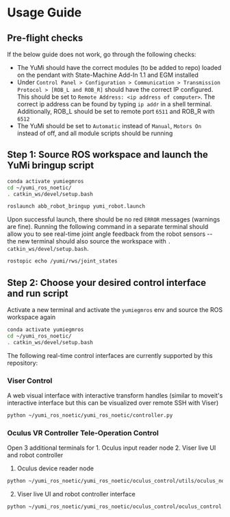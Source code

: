 # Usage Guide

## Pre-flight checks
If the below guide does not work, go through the following checks:
- The YuMi should have the correct modules (to be added to repo) loaded on the pendant with State-Machine Add-In 1.1 and EGM installed 
- Under `Control Panel > Configuration > Communication > Transmission Protocol > [ROB_L and ROB_R]` should have the correct IP configured. This should be set to `Remote Address: <ip address of computer>`. The correct ip address can be found by typing `ip addr` in a shell terminal. Additionally, ROB_L should be set to remote port `6511` and ROB_R with `6512`
- The YuMi should be set to `Automatic` instead of `Manual`, `Motors On` instead of off, and all module scripts should be running

## Step 1: Source ROS workspace and launch the YuMi bringup script
```bash
conda activate yumiegmros
cd ~/yumi_ros_noetic/
. catkin_ws/devel/setup.bash

roslaunch abb_robot_bringup yumi_robot.launch
```

Upon successful launch, there should be no red `ERROR` messages (warnings are fine). Running the following command in a separate terminal should allow you to see real-time joint angle feedback from the robot sensors -- the new terminal should also source the workspace with `. catkin_ws/devel/setup.bash`.

```bash
rostopic echo /yumi/rws/joint_states
```

## Step 2: Choose your desired control interface and run script
Activate a new terminal and activate the `yumiegmros` env and source the ROS workspace again
```bash
conda activate yumiegmros
cd ~/yumi_ros_noetic/
. catkin_ws/devel/setup.bash
```

The following real-time control interfaces are currently supported by this repository:

### Viser Control

A web visual interface with interactive transform handles (similar to moveit's interactive interface but this can be visualized over remote SSH with Viser)

```bash
python ~/yumi_ros_noetic/yumi_ros_noetic/controller.py
```

### Oculus VR Controller Tele-Operation Control

Open 3 additional terminals for 1. Oculus input reader node 2. Viser live UI and robot controller

1. Oculus device reader node
```bash
python ~/yumi_ros_noetic/yumi_ros_noetic/oculus_control/utils/oculus_node.py
```

2. Viser live UI and robot controller interface
```bash
python ~/yumi_ros_noetic/yumi_ros_noetic/oculus_control/oculus_control.py
```